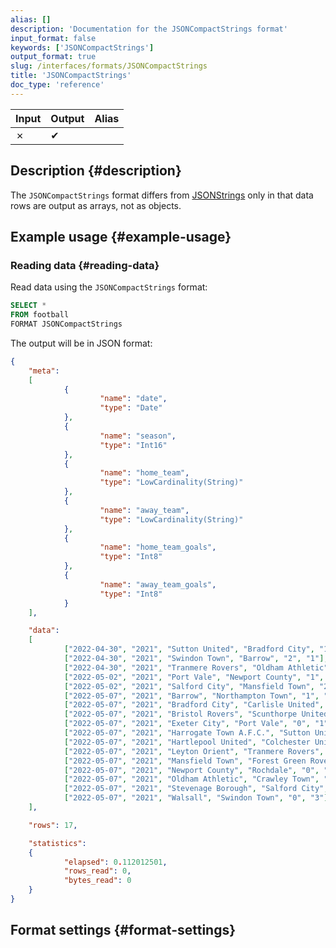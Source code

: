 ```yaml
---
alias: []
description: 'Documentation for the JSONCompactStrings format'
input_format: false
keywords: ['JSONCompactStrings']
output_format: true
slug: /interfaces/formats/JSONCompactStrings
title: 'JSONCompactStrings'
doc_type: 'reference'
---
```


| Input | Output | Alias |
|-------|--------|-------|
| ✗     | ✔      |       |

## Description {#description}

The `JSONCompactStrings` format differs from [JSONStrings](./JSONStrings.md) only in that data rows are output as arrays, not as objects.

## Example usage {#example-usage}

### Reading data {#reading-data}

Read data using the `JSONCompactStrings` format:

```sql
SELECT *
FROM football
FORMAT JSONCompactStrings
```

The output will be in JSON format:

```json
{
    "meta":
    [
            {
                    "name": "date",
                    "type": "Date"
            },
            {
                    "name": "season",
                    "type": "Int16"
            },
            {
                    "name": "home_team",
                    "type": "LowCardinality(String)"
            },
            {
                    "name": "away_team",
                    "type": "LowCardinality(String)"
            },
            {
                    "name": "home_team_goals",
                    "type": "Int8"
            },
            {
                    "name": "away_team_goals",
                    "type": "Int8"
            }
    ],

    "data":
    [
            ["2022-04-30", "2021", "Sutton United", "Bradford City", "1", "4"],
            ["2022-04-30", "2021", "Swindon Town", "Barrow", "2", "1"],
            ["2022-04-30", "2021", "Tranmere Rovers", "Oldham Athletic", "2", "0"],
            ["2022-05-02", "2021", "Port Vale", "Newport County", "1", "2"],
            ["2022-05-02", "2021", "Salford City", "Mansfield Town", "2", "2"],
            ["2022-05-07", "2021", "Barrow", "Northampton Town", "1", "3"],
            ["2022-05-07", "2021", "Bradford City", "Carlisle United", "2", "0"],
            ["2022-05-07", "2021", "Bristol Rovers", "Scunthorpe United", "7", "0"],
            ["2022-05-07", "2021", "Exeter City", "Port Vale", "0", "1"],
            ["2022-05-07", "2021", "Harrogate Town A.F.C.", "Sutton United", "0", "2"],
            ["2022-05-07", "2021", "Hartlepool United", "Colchester United", "0", "2"],
            ["2022-05-07", "2021", "Leyton Orient", "Tranmere Rovers", "0", "1"],
            ["2022-05-07", "2021", "Mansfield Town", "Forest Green Rovers", "2", "2"],
            ["2022-05-07", "2021", "Newport County", "Rochdale", "0", "2"],
            ["2022-05-07", "2021", "Oldham Athletic", "Crawley Town", "3", "3"],
            ["2022-05-07", "2021", "Stevenage Borough", "Salford City", "4", "2"],
            ["2022-05-07", "2021", "Walsall", "Swindon Town", "0", "3"]
    ],

    "rows": 17,

    "statistics":
    {
            "elapsed": 0.112012501,
            "rows_read": 0,
            "bytes_read": 0
    }
}
```

## Format settings {#format-settings}